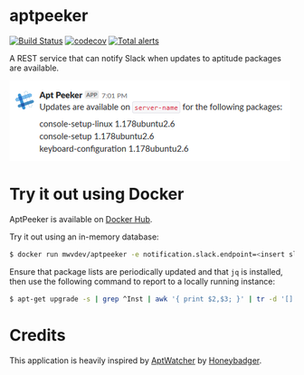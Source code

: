 # aptpeeker
[![Build Status](https://travis-ci.org/mwvdev/aptpeeker.svg?branch=master)](https://travis-ci.org/mwvdev/aptpeeker)
[![codecov](https://codecov.io/gh/mwvdev/aptpeeker/branch/master/graph/badge.svg)](https://codecov.io/gh/mwvdev/aptpeeker)
[![Total alerts](https://img.shields.io/lgtm/alerts/g/mwvdev/aptpeeker.svg?logo=lgtm&logoWidth=18)](https://lgtm.com/projects/g/mwvdev/aptpeeker/alerts/)

A REST service that can notify Slack when updates to aptitude packages are available.

![Example screenshot](screenshots/slack-notification.png)

# Try it out using Docker
AptPeeker is available on [Docker Hub](https://hub.docker.com/r/mwvdev/aptpeeker).

Try it out using an in-memory database:

``` bash
$ docker run mwvdev/aptpeeker -e notification.slack.endpoint=<insert slack incoming webhook endpoint>
```

Ensure that package lists are periodically updated and that `jq` is installed, then use the following command to report to a locally running instance:

``` bash
$ apt-get upgrade -s | grep ^Inst | awk '{ print $2,$3; }' | tr -d '[]' | jq --compact-output --slurp --raw-input 'split("\n") | map(select(. != ""))' | curl -X POST -u <insert user>:<insert password> -H 'Content-type: application/json' --data @- http://localhost:8080/api/package/updates
```

# Credits
This application is heavily inspired by [AptWatcher](https://github.com/honeybadger-io/aptwatcher) by [Honeybadger](https://www.honeybadger.io). 